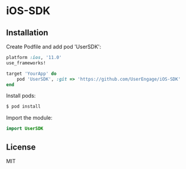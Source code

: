 # iOS-SDK

## Installation

Create Podfile and add pod 'UserSDK':

```ruby
platform :ios, '11.0'
use_frameworks!

target 'YourApp' do
    pod 'UserSDK', :git => 'https://github.com/UserEngage/iOS-SDK'
end
```

Install pods:

```ruby
$ pod install
```

Import the module:

```Swift
import UserSDK
```


## License

MIT
